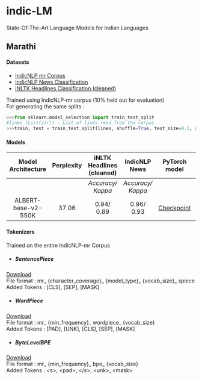 # indic-LM
State-Of-The-Art Language Models for Indian Languages

## Marathi
#### Datasets
- [IndicNLP mr Corpus](https://storage.googleapis.com/ai4bharat-public-indic-nlp-corpora/data/monolingual/indicnlp_v1/sentence/mr.txt.gz)
- [IndicNLP News Classification](https://storage.googleapis.com/ai4bharat-public-indic-nlp-corpora/evaluations/classification/indicnlp-news-articles.tgz)
- [iNLTK Headlines Classification (cleaned)](https://www.kaggle.com/rhn1903/marathi-news-dataset-cleaned)

Trained using IndicNLP-mr corpus (10% held out for evaluation)</br>
For generating the same splits :
```python
>>>from sklearn.model_selection import train_test_split
#lines (List(str)) - List of lines read from the corpus
>>>train, test = train_test_split(lines, shuffle=True, test_size=0.1, random_state=19)
```
#### Models

| Model Architecture | Perplexity | iNLTK Headlines (cleaned) | IndicNLP News | PyTorch model | Tensorboard Logs |
| :----------------: | :--------: | :-----------------------: | :-----------: | :-----------: | :--------------: |
|                    |            |<i>Accuracy/ Kappa</i>|<i>Accuracy/ Kappa</i>|               |                  |
| ALBERT-base-v2-550K | 37.06 | 0.94/ 0.89 | 0.96/ 0.93 | [Checkpoint](https://drive.google.com/drive/folders/103WoVxmQ_dZ2SHViEfQE23Ojlg5lvZvj?usp=sharing) | [Logs](https://tensorboard.dev/experiment/qLz6zcKoTQesQQAO33L9SA/) |


#### Tokenizers
Trained on the entire IndicNLP-mr Corpus

- <h5>SentencePiece</h5>
[Download](https://drive.google.com/drive/folders/1EhXX_ueS4VqZFkgJUq42tYO1BMzoNwZq?usp=sharing)</br>
File format : mr_ {character_coverage}_ {model_type}_ {vocab_size}_ spiece</br>
Added Tokens : [CLS], [SEP], [MASK]

- <h5>WordPiece</h5>
[Download](https://drive.google.com/drive/folders/1rW7brNHgECb8VViAtCZLwrrILtXk3UoT?usp=sharing)</br>
File format : mr_ {min_frequency}_ wordpiece_ {vocab_size}</br>
Added Tokens : [PAD], [UNK], [CLS], [SEP], [MASK]

- <h5>ByteLevelBPE</h5>
[Download](https://drive.google.com/drive/folders/10pAzvjBgOROYZKvf6dPpOqgE94rNG_bZ?usp=sharing)</br>
File format : mr_ {min_frequency}_ bpe_ {vocab_size}</br>
Added Tokens : &lt;s&gt;, &lt;pad&gt;, &lt;/s&gt;, &lt;unk&gt;, &lt;mask&gt;
